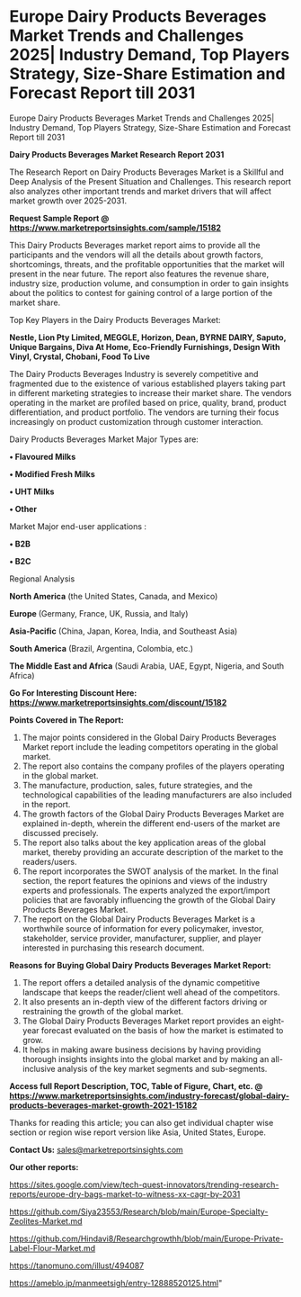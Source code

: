 # Europe Dairy Products Beverages Market Trends and Challenges 2025| Industry Demand, Top Players Strategy, Size-Share Estimation and Forecast Report till 2031
 Europe Dairy Products Beverages Market Trends and Challenges 2025| Industry Demand, Top Players Strategy, Size-Share Estimation and Forecast Report till 2031

<strong>Dairy Products Beverages Market Research Report 2031</strong>

The Research Report on Dairy Products Beverages Market is a Skillful and Deep Analysis of the Present Situation and Challenges. This research report also analyzes other important trends and market drivers that will affect market growth over 2025-2031.

<strong>Request Sample Report @ <a href=https://www.marketreportsinsights.com/sample/15182>https://www.marketreportsinsights.com/sample/15182</a></strong>

This Dairy Products Beverages market report aims to provide all the participants and the vendors will all the details about growth factors, shortcomings, threats, and the profitable opportunities that the market will present in the near future. The report also features the revenue share, industry size, production volume, and consumption in order to gain insights about the politics to contest for gaining control of a large portion of the market share.

Top Key Players in the Dairy Products Beverages Market:

<strong>Nestle, Lion Pty Limited, MEGGLE, Horizon, Dean, BYRNE DAIRY, Saputo, Unique Bargains, Diva At Home, Eco-Friendly Furnishings, Design With Vinyl, Crystal, Chobani, Food To Live</strong>

The Dairy Products Beverages Industry is severely competitive and fragmented due to the existence of various established players taking part in different marketing strategies to increase their market share. The vendors operating in the market are profiled based on price, quality, brand, product differentiation, and product portfolio. The vendors are turning their focus increasingly on product customization through customer interaction.

Dairy Products Beverages Market Major Types are:

<strong>• Flavoured Milks

• Modified Fresh Milks

• UHT Milks

• Other</strong>

Market Major end-user applications :

<strong>• B2B

• B2C</strong>

Regional Analysis

</u><strong><b>North America</b></strong> (the United States, Canada, and Mexico)

<strong><b>Europe </b></strong>(Germany, France, UK, Russia, and Italy)

<strong><b>Asia-Pacific</b></strong> (China, Japan, Korea, India, and Southeast Asia)

<strong><b>South America</b></strong> (Brazil, Argentina, Colombia, etc.)

<strong><b>The Middle East and Africa</b></strong> (Saudi Arabia, UAE, Egypt, Nigeria, and South Africa)

<strong>Go For Interesting Discount Here: <a href=https://www.marketreportsinsights.com/discount/15182>https://www.marketreportsinsights.com/discount/15182</a></strong>

<strong>Points Covered in The Report:</strong>
<ol>
  <li>The major points considered in the Global Dairy Products Beverages Market report include the leading competitors operating in the global market.</li>
  <li>The report also contains the company profiles of the players operating in the global market.</li>
  <li>The manufacture, production, sales, future strategies, and the technological capabilities of the leading manufacturers are also included in the report.</li>
  <li>The growth factors of the Global Dairy Products Beverages Market are explained in-depth, wherein the different end-users of the market are discussed precisely.</li>
  <li>The report also talks about the key application areas of the global market, thereby providing an accurate description of the market to the readers/users.</li>
  <li>The report incorporates the SWOT analysis of the market. In the final section, the report features the opinions and views of the industry experts and professionals. The experts analyzed the export/import policies that are favorably influencing the growth of the Global Dairy Products Beverages Market.</li>
  <li>The report on the Global Dairy Products Beverages Market is a worthwhile source of information for every policymaker, investor, stakeholder, service provider, manufacturer, supplier, and player interested in purchasing this research document.</li>
</ol>
<strong>Reasons for Buying Global Dairy Products Beverages Market Report:</strong>

<ol>
  <li>The report offers a detailed analysis of the dynamic competitive landscape that keeps the reader/client well ahead of the competitors.</li>
  <li>It also presents an in-depth view of the different factors driving or restraining the growth of the global market.</li>
  <li>The Global Dairy Products Beverages Market report provides an eight-year forecast evaluated on the basis of how the market is estimated to grow.</li>
  <li>It helps in making aware business decisions by having providing thorough insights insights into the global market and by making an all-inclusive analysis of the key market segments and sub-segments.</li>
</ol>
<strong>Access full Report Description, TOC, Table of Figure, Chart, etc. @ <a href=https://www.marketreportsinsights.com/industry-forecast/global-dairy-products-beverages-market-growth-2021-15182>https://www.marketreportsinsights.com/industry-forecast/global-dairy-products-beverages-market-growth-2021-15182</a></strong>


Thanks for reading this article; you can also get individual chapter wise section or region wise report version like Asia, United States, Europe.

<strong>Contact Us:</strong>
sales@marketreportsinsights.com

<strong>Our other reports:</strong>

<a href=https://sites.google.com/view/tech-quest-innovators/trending-research-reports/europe-dry-bags-market-to-witness-xx-cagr-by-2031>https://sites.google.com/view/tech-quest-innovators/trending-research-reports/europe-dry-bags-market-to-witness-xx-cagr-by-2031</a>

<a href=https://github.com/Siya23553/Research/blob/main/Europe-Specialty-Zeolites-Market.md>https://github.com/Siya23553/Research/blob/main/Europe-Specialty-Zeolites-Market.md</a>

<a href=https://github.com/Hindavi8/Researchgrowthh/blob/main/Europe-Private-Label-Flour-Market.md>https://github.com/Hindavi8/Researchgrowthh/blob/main/Europe-Private-Label-Flour-Market.md</a>

<a href=https://tanomuno.com/illust/494087>https://tanomuno.com/illust/494087</a>

<a href=https://ameblo.jp/manmeetsigh/entry-12888520125.html>https://ameblo.jp/manmeetsigh/entry-12888520125.html</a>"
